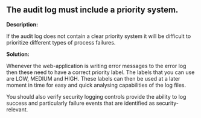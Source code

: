 The audit log must include a priority system.
-------

**Description:**

If the audit log does not contain a clear priority system it will be difficult to
prioritize different types of process failures.


**Solution:**

Whenever the web-application is writing error messages to the error log then these need
to have a correct priority label. The labels that you can use are LOW, MEDIUM and HIGH.
These labels can then be used at a later moment in time for easy and quick analysing
capabilities of the log files.

You should also verify security logging controls provide the ability to log success and
particularly failure events that are identified as security-relevant.
